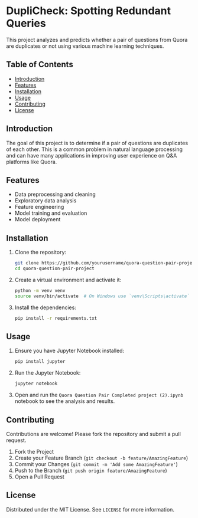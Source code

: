 # DupliCheck: Spotting Redundant Queries

This project analyzes and predicts whether a pair of questions from Quora are duplicates or not using various machine learning techniques.

## Table of Contents
- [Introduction](#introduction)
- [Features](#features)
- [Installation](#installation)
- [Usage](#usage)
- [Contributing](#contributing)
- [License](#license)

## Introduction

The goal of this project is to determine if a pair of questions are duplicates of each other. This is a common problem in natural language processing and can have many applications in improving user experience on Q&A platforms like Quora.

## Features

- Data preprocessing and cleaning
- Exploratory data analysis
- Feature engineering
- Model training and evaluation
- Model deployment

## Installation

1. Clone the repository:
    ```bash
    git clone https://github.com/yourusername/quora-question-pair-project.git
    cd quora-question-pair-project
    ```

2. Create a virtual environment and activate it:
    ```bash
    python -m venv venv
    source venv/bin/activate  # On Windows use `venv\Scripts\activate`
    ```

3. Install the dependencies:
    ```bash
    pip install -r requirements.txt
    ```

## Usage

1. Ensure you have Jupyter Notebook installed:
    ```bash
    pip install jupyter
    ```

2. Run the Jupyter Notebook:
    ```bash
    jupyter notebook
    ```

3. Open and run the `Quora Question Pair Completed project (2).ipynb` notebook to see the analysis and results.

## Contributing

Contributions are welcome! Please fork the repository and submit a pull request.

1. Fork the Project
2. Create your Feature Branch (`git checkout -b feature/AmazingFeature`)
3. Commit your Changes (`git commit -m 'Add some AmazingFeature'`)
4. Push to the Branch (`git push origin feature/AmazingFeature`)
5. Open a Pull Request

## License

Distributed under the MIT License. See `LICENSE` for more information.
